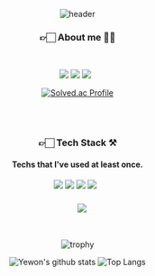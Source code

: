 <div align=center>

![header](https://capsule-render.vercel.app/api?type=waving&color=gradient&customColorList=0,0,2,2,4,5,5,9,14,16,21,22,23,25,28&height=300&section=header&text=Hi%20I'm%20yewon!%20&fontSize=70&animation=twinkling)



 <!--프로필-->
<h3><b>👉🏻 About me 👩🏻</b></h3>
&nbsp;  
<!-- 뱃지 
<a href="[1. 연결하고싶은 사이트 url]" target="_blank"><img src="https://img.shields.io/badge/[2. 등록하려는 이름]-[3. #을 뺀 나머지 색깔코드]?style=flat-square&logo=[4. 로고명(아이콘명)]&logoColor=white"/></a> -->
  
<a href="https://blog.naver.com/tbwmwjstk" target="_blank"><img src="https://img.shields.io/badge/Blog-03C75A?style=flat&logo=Naver&logoColor=white"/></a>
<a href="https://instagram.com/yeeeh" target="_blank"><img src="https://img.shields.io/badge/Instagram-E4405F?style=flat&logo=Instagram&logoColor=white"/></a>
 <a href="https://yeeeh.tistory.com/" target="_blank"><img src="https://img.shields.io/badge/Tistory-9999FF?style=flat&logoColor=white"/></a>
&nbsp;
<!--백준 티어--> 
[![Solved.ac Profile](http://mazassumnida.wtf/api/v2/generate_badge?boj=yeeeh)](https://solved.ac/yeeeh/)
  
&nbsp; 
&nbsp;   
#
  <!--기술 스택-->
<h3><b>👉🏻 Tech Stack ⚒</b></h3>
  <h4><b>Techs that I've used at least once.</b></h4>
  &nbsp;
   <!--언어-->
<img src="https://img.shields.io/badge/java-007396?style=for-the-badge&logo=java&logoColor=white">
<img src="https://img.shields.io/badge/python-3776AB?style=for-the-badge&logo=python&logoColor=white">
<img src="https://img.shields.io/badge/html5-E34F26?style=for-the-badge&logo=HTML5&logoColor=white"> 
<img src="https://img.shields.io/badge/css3-1572B6?style=for-the-badge&logo=CSS3&logoColor=white"> 
&nbsp;
&nbsp;
<h3><b> </b></h3>
<!-- 깃허브 상태 -->
&nbsp;
&nbsp;
  
<img src="https://img.shields.io/badge/Github Status-181717?style=for-the-badge&logo=GitHub&logoColor=white">
  
&nbsp;
<!--트로피-->  
![trophy](https://github-profile-trophy.vercel.app/?username=yewon717)  


<!--상태-->  
![Yewon's github stats](https://github-readme-stats.vercel.app/api?username=yewon717&show_icons=true&theme=dracula)
![Top Langs](https://github-readme-stats.vercel.app/api/top-langs/?username=yewon717&layout=compact&theme=dracula)



  
 </div>
